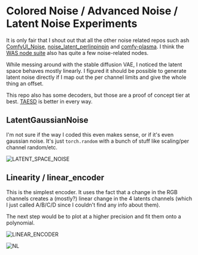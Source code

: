 # Colored Noise / Advanced Noise / Latent Noise Experiments

It is only fair that I shout out that all the other noise related repos such ash [ComfyUI_Noise](https://github.com/BlenderNeko/ComfyUI_Noise), [noise_latent_perlinpinpin](https://github.com/Extraltodeus/noise_latent_perlinpinpin) and [comfy-plasma](https://github.com/Jordach/comfy-plasma). I think the [WAS node suite](https://github.com/WASasquatch/was-node-suite-comfyui) also has quite a few noise-related nodes.

While messing around with the stable diffusion VAE, I noticed the latent space behaves mostly linearly. I figured it should be possible to generate latent noise directly if I map out the per channel limits and give the whole thing an offset.

This repo also has some decoders, but those are a proof of concept tier at best. [TAESD](https://github.com/madebyollin/taesd) is better in every way.

## LatentGaussianNoise

I'm not sure if the way I coded this even makes sense, or if it's even gaussian noise. It's just `torch.random` with a bunch of stuff like scaling/per channel random/etc.

![LATENT_SPACE_NOISE](https://github.com/city96/SD-Advanced-Noise/assets/125218114/a3b1d790-4632-4290-b450-ec0919a8265c)

## Linearity / linear_encoder

This is the simplest encoder. It uses the fact that a change in the RGB channels creates a (mostly?) linear change in the 4 latents channels (which I just called A/B/C/D since I couldn't find any info about them).

The next step would be to plot at a higher precision and fit them onto a polynomial. 

![LINEAR_ENCODER](https://github.com/city96/SD-Advanced-Noise/assets/125218114/f68b7e48-8def-480b-93a4-3f1843ba492c)

![NL](https://github.com/city96/SD-Advanced-Noise/assets/125218114/0fbffd6f-b062-441d-aa14-764249216926)
